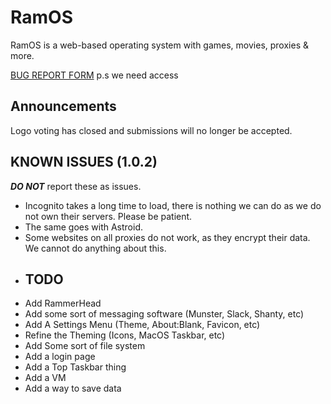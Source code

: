<!DOCTYPE js>
# RamOS
RamOS is a web-based operating system with games, movies, proxies & more.

[BUG REPORT FORM](https://forms.gle/J9ngh7xiP5cMVs9y6) p.s we need access 

## Announcements
Logo voting has closed and submissions will no longer be accepted.
## KNOWN ISSUES (1.0.2)
**_DO NOT_** report these as issues.
- Incognito takes a long time to load, there is nothing we can do as we do not own their servers. Please be patient.
- The same goes with Astroid.
- Some websites on all proxies do not work, as they encrypt their data. We cannot do anything about this.
- ## TODO
- Add RammerHead
- Add some sort of messaging software (Munster, Slack, Shanty, etc)
- Add A Settings Menu (Theme, About:Blank, Favicon, etc)
- Refine the Theming (Icons, MacOS Taskbar, etc)
- Add Some sort of file system
- Add a login page
- Add a Top Taskbar thing
- Add a VM
- Add a way to save data
